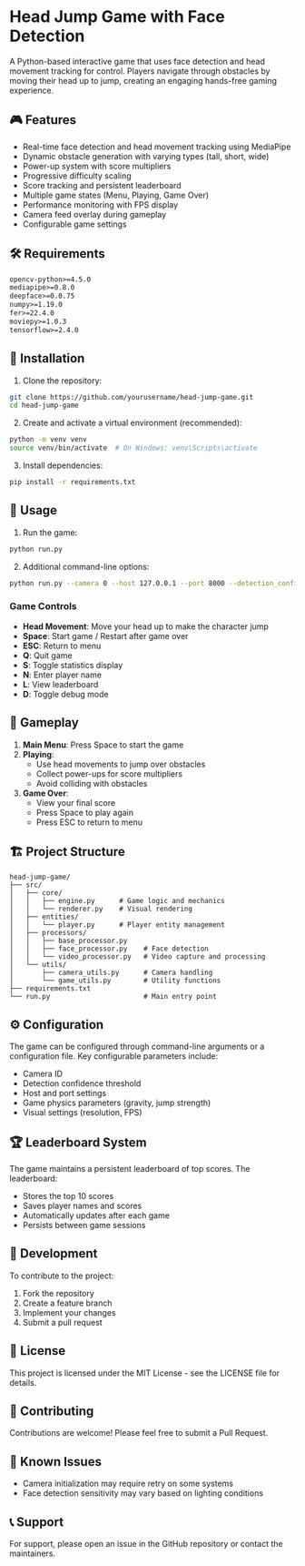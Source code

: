 # Head Jump Game with Face Detection

A Python-based interactive game that uses face detection and head movement tracking for control. Players navigate through obstacles by moving their head up to jump, creating an engaging hands-free gaming experience.

## 🎮 Features

- Real-time face detection and head movement tracking using MediaPipe
- Dynamic obstacle generation with varying types (tall, short, wide)
- Power-up system with score multipliers
- Progressive difficulty scaling
- Score tracking and persistent leaderboard
- Multiple game states (Menu, Playing, Game Over)
- Performance monitoring with FPS display
- Camera feed overlay during gameplay
- Configurable game settings

## 🛠️ Requirements

```python:requirements.txt
opencv-python>=4.5.0
mediapipe>=0.8.0
deepface>=0.0.75
numpy>=1.19.0
fer>=22.4.0
moviepy>=1.0.3
tensorflow>=2.4.0 
```

## 🚀 Installation

1. Clone the repository:
```bash
git clone https://github.com/yourusername/head-jump-game.git
cd head-jump-game
```

2. Create and activate a virtual environment (recommended):
```bash
python -m venv venv
source venv/bin/activate  # On Windows: venv\Scripts\activate
```

3. Install dependencies:
```bash
pip install -r requirements.txt
```

## 🎯 Usage

1. Run the game:
```bash
python run.py
```

2. Additional command-line options:
```bash
python run.py --camera 0 --host 127.0.0.1 --port 8000 --detection_confidence 0.5 --config config.json
```

### Game Controls
- **Head Movement**: Move your head up to make the character jump
- **Space**: Start game / Restart after game over
- **ESC**: Return to menu
- **Q**: Quit game
- **S**: Toggle statistics display
- **N**: Enter player name
- **L**: View leaderboard
- **D**: Toggle debug mode

## 🎲 Gameplay

1. **Main Menu**: Press Space to start the game
2. **Playing**: 
   - Use head movements to jump over obstacles
   - Collect power-ups for score multipliers
   - Avoid colliding with obstacles
3. **Game Over**: 
   - View your final score
   - Press Space to play again
   - Press ESC to return to menu

## 🏗️ Project Structure

```
head-jump-game/
├── src/
│   ├── core/
│   │   ├── engine.py      # Game logic and mechanics
│   │   └── renderer.py    # Visual rendering
│   ├── entities/
│   │   └── player.py      # Player entity management
│   ├── processors/
│   │   ├── base_processor.py
│   │   ├── face_processor.py    # Face detection
│   │   └── video_processor.py   # Video capture and processing
│   └── utils/
│       ├── camera_utils.py      # Camera handling
│       └── game_utils.py        # Utility functions
├── requirements.txt
└── run.py                       # Main entry point
```

## ⚙️ Configuration

The game can be configured through command-line arguments or a configuration file. Key configurable parameters include:

- Camera ID
- Detection confidence threshold
- Host and port settings
- Game physics parameters (gravity, jump strength)
- Visual settings (resolution, FPS)

## 🏆 Leaderboard System

The game maintains a persistent leaderboard of top scores. The leaderboard:
- Stores the top 10 scores
- Saves player names and scores
- Automatically updates after each game
- Persists between game sessions

## 🔧 Development

To contribute to the project:

1. Fork the repository
2. Create a feature branch
3. Implement your changes
4. Submit a pull request

## 📝 License

This project is licensed under the MIT License - see the LICENSE file for details.

## 🤝 Contributing

Contributions are welcome! Please feel free to submit a Pull Request.

## 🐛 Known Issues

- Camera initialization may require retry on some systems
- Face detection sensitivity may vary based on lighting conditions

## 📞 Support

For support, please open an issue in the GitHub repository or contact the maintainers.
